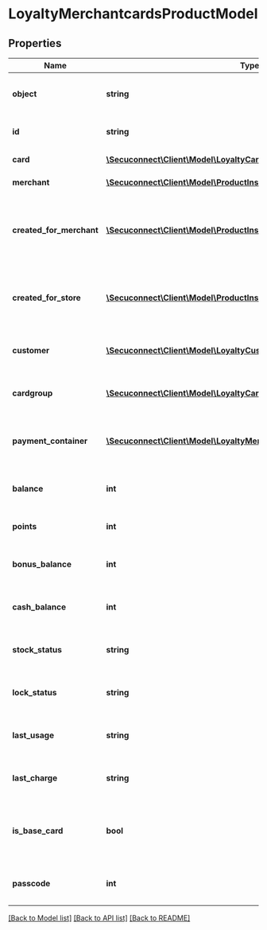 # LoyaltyMerchantcardsProductModel

## Properties
Name | Type | Description | Notes
------------ | ------------- | ------------- | -------------
**object** | **string** | Object of loyalty merchant card | 
**id** | **string** | Id of loyalty merchant card | 
**card** | [**\Secuconnect\Client\Model\LoyaltyCardsProductModel**](LoyaltyCardsProductModel.md) | Id of loyalty store group | 
**merchant** | [**\Secuconnect\Client\Model\ProductInstanceUID**](ProductInstanceUID.md) | Current merchant id | 
**created_for_merchant** | [**\Secuconnect\Client\Model\ProductInstanceUID**](ProductInstanceUID.md) | Merchant id, that loyalty merchant card object was created for | 
**created_for_store** | [**\Secuconnect\Client\Model\ProductInstanceUID**](ProductInstanceUID.md) | Store id, that loyalty merchant card object was created for | 
**customer** | [**\Secuconnect\Client\Model\LoyaltyCustomersProductModel**](LoyaltyCustomersProductModel.md) | Loyalty merchant card customer | 
**cardgroup** | [**\Secuconnect\Client\Model\LoyaltyCardgroupsProductModel**](LoyaltyCardgroupsProductModel.md) | Loyalty merchant card card group | 
**payment_container** | [**\Secuconnect\Client\Model\LoyaltyMerchantcardsDTOPaymentContainer**](LoyaltyMerchantcardsDTOPaymentContainer.md) | Loyalty merchant card payment container | 
**balance** | **int** | Loyalty merchant card balance | 
**points** | **int** | Loyalty merchant card points | 
**bonus_balance** | **int** | Loyalty merchant card bonus balance | 
**cash_balance** | **int** | Loyalty merchant card cash balance | 
**stock_status** | **string** | Loyalty merchant card stock status | 
**lock_status** | **string** | Loyalty merchant card lock status | 
**last_usage** | **string** | Loyalty merchant card last usage | 
**last_charge** | **string** | Loyalty merchant card last charge | 
**is_base_card** | **bool** | Information whether loyalty merchant card is base card | 
**passcode** | **int** | Loyalty merchant card passcode | 

[[Back to Model list]](../README.md#documentation-for-models) [[Back to API list]](../README.md#documentation-for-api-endpoints) [[Back to README]](../../README.md)


